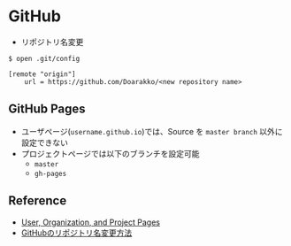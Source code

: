 # GitHub
- リポジトリ名変更
```
$ open .git/config
```
```
[remote "origin"]
	url = https://github.com/Doarakko/<new repository name>
```

## GitHub Pages
- ユーザページ(`username.github.io`)では、Source を `master branch` 以外に設定できない
- プロジェクトページでは以下のブランチを設定可能
    - `master`
    - `gh-pages`

## Reference
- [User, Organization, and Project Pages](https://help.github.com/articles/user-organization-and-project-pages/)
- [GitHubのリポジトリ名変更方法](https://qiita.com/hisurga/items/583e8dbe4970bc8c25c8)